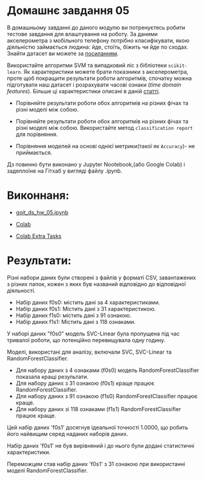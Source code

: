 # Домашнє завдання 05

В домашньому завданні до даного модулю ви потренуєтесь робити тестове завдання для влаштування на роботу. За даними акселерометра з мобільного телефону потрібно класифікувати, якою діяльністю займається людина: йде, стоїть, біжить чи йде по сходах. Знайти датасет ви можете за [посиланням](https://drive.google.com/file/d/1nzrtQpfaHL0OgJ_eXzA7VuEj7XotrSWO/view?usp=share_link).

Використайте алгоритми SVM та випадковий ліс з бібліотеки `scikit-learn`. Як характеристики можете брати показники з акселерометра, проте щоб покращити результати роботи алгоритмів, спочатку можна підготувати наш датасет і розрахувати часові ознаки (*time domain features*). Більше ці характеристики описані в даній [статті](https://drive.google.com/file/d/1-18YEmp0YjV3hN9iI8J1i_FWd55HFwOK/view?usp=share_link).

- Порівняйте результати роботи обох алгоритмів на різних фічах та різні моделі між собою.

- Порівняйте результати роботи обох алгоритмів на різних фічах та різні моделі між собою. Використайте метод `classification report` для порівняння.

- Порівняння моделей на основі однієї метрики(такої як `Accuracy`)- не приймається. 

Дз повинно бути виконано у Jupyter Nootebook,(або Google Colab) і задеплоїне на Гітхаб у вигляді файлу .ipynb.



# Виконнаня:

- [goit_ds_hw_05.ipynb](goit_ds_hw_05.ipynb)

- [Colab](https://colab.research.google.com/drive/1DD8nHq-iAc_k8v14iIDKtyw8NGoCkAyw?usp=sharing)

- [Colab Extra Tasks](https://colab.research.google.com/drive/1LOxtCv4zACK-iir-kigvzlt96_G-PBk3?usp=sharing)

# Результати:

Різні набори даних були створені з файлів у форматі CSV, завантажених з різних папок, кожен з яких був названий відповідно до відповідної діяльності.

* Набір даних f0s0: містить дані за 4 характеристиками.
* Набір даних f0s1: Містить дані з 31 характеристикою.
* Набір даних f1s0: містить дані з 91 ознакою.
* Набір даних f1s1: Містить дані з 118 ознаками.

У наборі даних "f0s0" модель SVC-Linear була пропущена під час тривалої роботи, що потенційно перевищувала одну годину.

Моделі, використані для аналізу, включали SVC, SVC-Linear та RandomForestClassifier.

* Для набору даних з 4 ознаками (f0s0) модель RandomForestClassifier показала кращі результати.
* Для набору даних з 31 ознакою (f0s1) краще працює RandomForestClassifier.
* Для набору даних з 91 ознакою (f1s0) RandomForestClassifier працює краще.
* Для набору даних зі 118 ознаками (f1s1) RandomForestClassifier працює краще.

Цей набір даних 'f0s1' досягнув ідеальної точності 1.0000, що робить його найвищим серед наданих наборів даних.

Набір даних 'f0s1' не був вирівняний і до нього були додані статистичні характеристики.

Переможцем став набір даних 'f0s1' з 31 ознакою при використанні моделі RandomForestClassifier.
